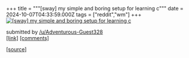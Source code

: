 +++
title = """[sway] my simple and boring setup for learning c"""
date = 2024-10-07T04:33:59.000Z
tags = ["reddit","wm"]
+++
[![[sway] my simple and boring setup for learning c](https://a.thumbs.redditmedia.com/ReG4vOHxLx6Y8x7kvp0Qlp6SDZqSx8jWmP1VpjUyMw8.jpg "[sway] my simple and boring setup for learning c")](https://www.reddit.com/r/unixporn/comments/1fxzkqa/sway_my_simple_and_boring_setup_for_learning_c/)

submitted by [/u/Adventurous-Guest328](https://www.reddit.com/user/Adventurous-Guest328)  
[\[link\]](https://www.reddit.com/gallery/1fxzkqa) [\[comments\]](https://www.reddit.com/r/unixporn/comments/1fxzkqa/sway_my_simple_and_boring_setup_for_learning_c/)

[[source]](https://www.reddit.com/r/unixporn/comments/1fxzkqa/sway_my_simple_and_boring_setup_for_learning_c/)
